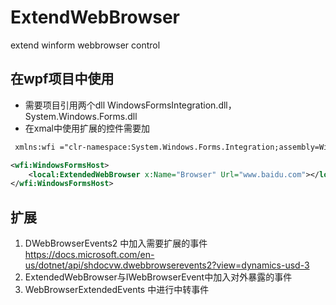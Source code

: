 # ExtendWebBrowser
extend winform webbrowser control

## 在wpf项目中使用
- 需要项目引用两个dll WindowsFormsIntegration.dll，System.Windows.Forms.dll
- 在xmal中使用扩展的控件需要加 
```xml
 xmlns:wfi ="clr-namespace:System.Windows.Forms.Integration;assembly=WindowsFormsIntegration"
```
```xml
<wfi:WindowsFormsHost>
    <local:ExtendedWebBrowser x:Name="Browser" Url="www.baidu.com"></local:ExtendedWebBrowser>
</wfi:WindowsFormsHost>
```
## 扩展
1. DWebBrowserEvents2 中加入需要扩展的事件 https://docs.microsoft.com/en-us/dotnet/api/shdocvw.dwebbrowserevents2?view=dynamics-usd-3
2. ExtendedWebBrowser与IWebBrowserEvent中加入对外暴露的事件
3. WebBrowserExtendedEvents 中进行中转事件
